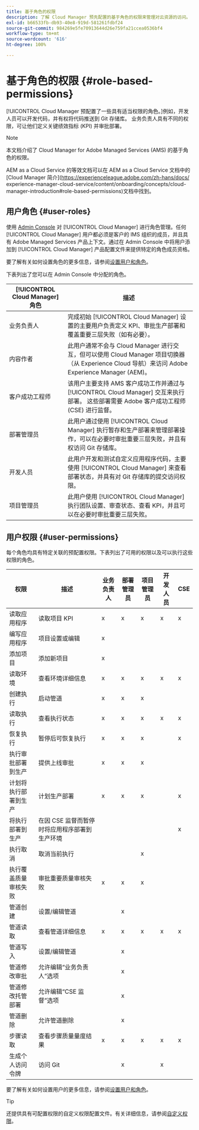 ```yaml
---
title: 基于角色的权限
description: 了解 Cloud Manager 预先配置的基于角色的权限来管理对云资源的访问。
exl-id: b66533fb-db93-40e8-919d-581261fdbf24
source-git-commit: 984269e5fe70913644d26e759fa21ccea0536bf4
workflow-type: tm+mt
source-wordcount: '616'
ht-degree: 100%

---
```



# 基于角色的权限 {#role-based-permissions}

[!UICONTROL Cloud Manager 预配置了一些具有适当权限的角色。]例如，开发人员可以开发代码，并有权将代码推送到 Git 存储库。 业务负责人具有不同的权限，可让他们定义关键绩效指标 (KPI) 并审批部署。

>[!NOTE]
>
>本文档介绍了 Cloud Manager for Adobe Managed Services (AMS) 的基于角色的权限。
>
>AEM as a Cloud Service 的等效文档可以在 AEM as a Cloud Service 文档中的 [Cloud Manager 简介](https://experienceleague.adobe.com/zh-hans/docs/ experience-manager-cloud-service/content/onboarding/concepts/cloud-manager-introduction#role-based-permissions)文档中找到。

## 用户角色 {#user-roles}

使用 [Admin Console](https://helpx.adobe.com/cn/enterprise/using/admin-console.html) 对 [!UICONTROL Cloud Manager] 进行角色管理。任何 [!UICONTROL Cloud Manager] 用户都必须是客户的 IMS 组织的成员，并且具有 Adobe Managed Services 产品上下文。通过在 Admin Console 中将用户添加到 [!UICONTROL Cloud Manager] 产品配置文件来提供特定的角色成员资格。

要了解有关如何设置角色的更多信息，请参阅[设置用户和角色](/help/requirements/users-and-roles.md)。

下表列出了您可以在 Admin Console 中分配的角色。

| [!UICONTROL Cloud Manager] 角色 | 描述 |
|---|---|
| 业务负责人 | 完成初始 [!UICONTROL Cloud Manager] 设置的主要用户负责定义 KPI、审批生产部署和覆盖重要三层失败（如有必要）。 |
| 内容作者 | 此用户通常不会与 Cloud Manager 进行交互，但可以使用 Cloud Manager 项目切换器（从 Experience Cloud 导航）来访问 Adobe Experience Manager (AEM)。 |
| 客户成功工程师 | 该用户主要支持 AMS 客户成功工作并通过与 [!UICONTROL Cloud Manager] 交互来执行部署。 这些部署需要 Adobe 客户成功工程师 (CSE) 进行监督。 |
| 部署管理员 | 此用户通过使用 [!UICONTROL Cloud Manager] 执行暂存和生产部署来管理部署操作，可以在必要时审批重要三层失败，并且有权访问 Git 存储库。 |
| 开发人员 | 此用户开发和测试自定义应用程序代码，主要使用 [!UICONTROL Cloud Manager] 来查看部署状态，并具有对 Git 存储库的提交访问权限。 |
| 项目管理员 | 此用户使用 [!UICONTROL Cloud Manager] 执行团队设置、审查状态、查看 KPI，并且可以在必要时审批重要三层失败。 |

## 用户权限 {#user-permissions}

每个角色均具有特定关联的预配置权限。下表列出了可用的权限以及可以执行这些权限的角色。

| 权限 | 描述 | 业务负责人 | 部署管理员 | 项目管理员 | 开发人员 | CSE |
| --- | --- | --- | --- | --- | --- | --- |
| 读取应用程序 | 读取项目 KPI | x | x | x | x | x |
| 编写应用程序 | 项目设置或编辑 | x | | | | |
| 添加项目 | 添加新项目 | x | | | | |
| 读取环境 | 查看环境详细信息 | x | x | x | x | x |
| 创建执行 | 启动管道 | x | x | x | | |
| 读取执行 | 查看执行状态 | x | x | x | x | x |
| 恢复执行 | 暂停后可恢复执行 | x | x | x | | x |
| 执行审批部署到生产 | 提供上线审批 | x | x | x | | |
| 计划将执行部署到生产 | 计划生产部署 | x | x | x | | x |
| 将执行部署到生产 | 在因 CSE 监督而暂停时将应用程序部署到生产环境 | | | | | x |
| 执行取消 | 取消当前执行 | | | x | | |
| 执行覆盖质量审核失败 | 审批重要质量审核失败 | x | x | x | | |
| 管道创建 | 设置/编辑管道 | | x | | | |
| 管道读取 | 查看管道详细信息 | x | x | x | x | x |
| 管道写入 | 设置/编辑管道 | | x | | | |
| 管道修改审批 | 允许编辑“业务负责人”选项 | | x | | | |
| 管道修改托管部署 | 允许编辑“CSE 监督”选项 | | x | | | |
| 管道删除 | 允许管道删除 | | x | | | |
| 步骤读取 | 查看步骤质量量度结果 | x | x | x | x | x |
| 生成个人访问令牌 | 访问 Git | | x | | x | |

要了解有关如何设置用户的更多信息，请参阅[设置用户和角色](/help/requirements/users-and-roles.md)。

>[!TIP]
>
>还提供具有可配置权限的自定义权限配置文件。有关详细信息，请参阅[自定义权限](/help/using/custom-permissions.md)。
